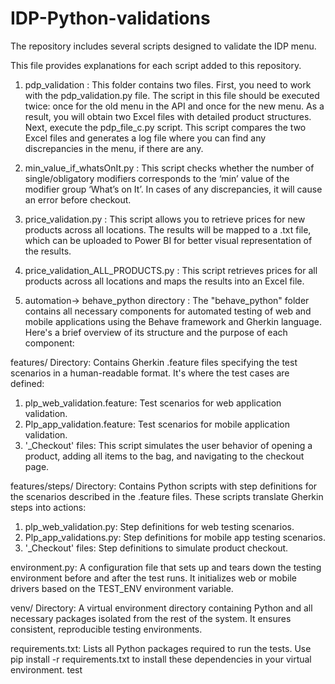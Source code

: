 # IDP-Python-validations
The repository includes several scripts designed to validate the IDP menu.

This file provides explanations for each script added to this repository.


1. pdp_validation : This folder contains two files. First, you need to work with the pdp_validation.py file. The script in this 
file should be executed twice: once for the old menu in the API and once for the new menu. As a result, you will obtain two Excel files 
with detailed product structures. Next, execute the pdp_file_c.py script. This script compares the two Excel files and generates a log file 
where you can find any discrepancies in the menu, if there are any.


2. min_value_if_whatsOnIt.py : This script checks whether the number of single/obligatory modifiers corresponds to the ‘min’ value of the 
modifier group ‘What’s on It’. In cases of any discrepancies, it will cause an error before checkout. 

3. price_validation.py : This script allows you to retrieve prices for new products across all locations. The results will be mapped to a .txt file, 
which can be uploaded to Power BI for better visual representation of the results.

4. price_validation_ALL_PRODUCTS.py : This script retrieves prices for all products across all locations and maps the results into an Excel file.

5. automation-> behave_python directory :
The "behave_python" folder contains all necessary components for automated testing of web and mobile applications using the Behave framework and Gherkin language. Here's a brief overview of its structure and the purpose of each component:

features/ Directory: Contains Gherkin .feature files specifying the test scenarios in a human-readable format. It's where the test cases are defined:
1. plp_web_validation.feature: Test scenarios for web application validation.
2. Plp_app_validation.feature: Test scenarios for mobile application validation.
3. '_Checkout' files: This script simulates the user behavior of opening a product, adding all items to the bag, and navigating to the checkout page.

features/steps/ Directory: Contains Python scripts with step definitions for the scenarios described in the .feature files. These scripts translate Gherkin steps into actions:
1. plp_web_validation.py: Step definitions for web testing scenarios.
2. Plp_app_validations.py: Step definitions for mobile app testing scenarios.
3. '_Checkout' files: Step definitions to simulate product checkout.

environment.py: A configuration file that sets up and tears down the testing environment before and after the test runs. It initializes web or mobile drivers based on the TEST_ENV environment variable.

venv/ Directory: A virtual environment directory containing Python and all necessary packages isolated from the rest of the system. It ensures consistent, reproducible testing environments.

requirements.txt: Lists all Python packages required to run the tests. Use pip install -r requirements.txt to install these dependencies in your virtual environment.
test

